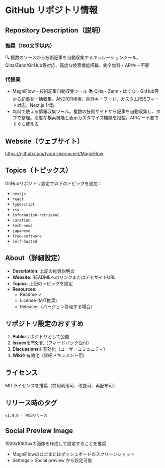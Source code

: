 # GitHub リポジトリ情報

## Repository Description（説明）

### 推奨（160文字以内）
🔍 複数のソースから技術記事を自動収集するキュレーションツール。Qiita/Zenn/GitHub等対応、高度な検索機能搭載、完全無料・APIキー不要

### 代替案
- MagniFlow - 技術記事自動収集ツール 📚 Qiita・Zenn・はてな・GitHub等から記事を一括収集。AND/OR検索、除外キーワード、カスタムRSSフィード対応。Next.js 14製
- 無料で使える情報収集ツール。複数の技術サイトから記事を自動収集し、タブで整理。高度な検索機能と表示カスタマイズ機能を搭載。APIキー不要ですぐに使える

## Website（ウェブサイト）
https://github.com/[your-username]/MagniFlow

## Topics（トピックス）
GitHubリポジトリ設定で以下のトピックを追加：
- `nextjs`
- `react`
- `typescript`
- `rss`
- `information-retrieval`
- `curation`
- `tech-news`
- `japanese`
- `free-software`
- `self-hosted`

## About（詳細設定）
- **Description**: 上記の推奨説明文
- **Website**: READMEへのリンクまたはデモサイトURL
- **Topics**: 上記のトピックを設定
- **Resources**: 
  - Readme ✓
  - License (MIT推奨)
  - Releases（バージョン管理する場合）

## リポジトリ設定のおすすめ
1. **Public**リポジトリとして公開
2. **Issues**を有効化（フィードバック受付）
3. **Discussions**を有効化（ユーザーコミュニティ）
4. **Wiki**を有効化（詳細ドキュメント用）

## ライセンス
MITライセンスを推奨（商用利用可、改変可、再配布可）

## リリース時のタグ
```
v1.0.0 - 初回リリース
```

## Social Preview Image
1920x1080pxの画像を作成して設定することを推奨
- MagniFlowのロゴまたはダッシュボードのスクリーンショット
- Settings > Social preview から設定可能